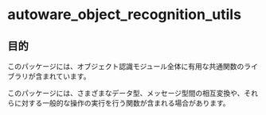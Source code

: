 # autoware_object_recognition_utils

## 目的

このパッケージには、オブジェクト認識モジュール全体に有用な共通関数のライブラリが含まれています。

このパッケージには、さまざまなデータ型、メッセージ型間の相互変換や、それらに対する一般的な操作の実行を行う関数が含まれる場合があります。

